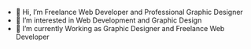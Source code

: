 - 👋 Hi, I’m Freelance Web Developer and Professional Graphic Designer
- 👀 I’m interested in Web Development and Graphic Design
- 🌱 I’m currently Working as Graphic Designer and Freelance Web Developer

<!---
aliffikry1398/aliffikry1398 is a ✨ special ✨ repository because its `README.md` (this file) appears on your GitHub profile.
You can click the Preview link to take a look at your changes.
--->
